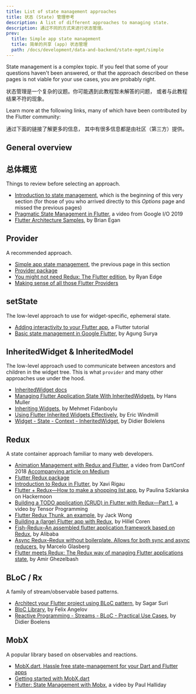 ```yaml
---
title: List of state management approaches
title: 状态 (State) 管理参考
description: A list of different approaches to managing state.
description: 通过不同的方式来进行状态管理。
prev:
  title: Simple app state management
  title: 简单的共享 (app) 状态管理
  path: /docs/development/data-and-backend/state-mgmt/simple
---
```


State management is a complex topic.
If you feel that some of your questions haven't been answered,
or that the approach described on these pages
is not viable for your use cases, you are probably right.

状态管理是一个复杂的议题。你可能遇到此教程暂未解答的问题，
或者与此教程结果不符的现象。

Learn more at the following links,
many of which have been contributed by the Flutter community:

通过下面的链接了解更多的信息，
其中有很多信息都是由社区（第三方）提供。

## General overview

## 总体概览

Things to review before selecting an approach. 

* [Introduction to state management][],
  which is the beginning of this very section
  (for those of you who arrived directly to this _Options_ page 
  and missed the previous pages)
* [Pragmatic State Management in Flutter][],
  a video from Google I/O 2019
* [Flutter Architecture Samples][], by Brian Egan

## Provider

A recommended approach.

* [Simple app state management][], the previous page in this section
* [Provider package][]
* [You might not need Redux: The Flutter edition][], by Ryan Edge
* [Making sense of all those Flutter Providers][]

## setState

The low-level approach to use for widget-specific, ephemeral state.

* [Adding interactivity to your Flutter app][], a Flutter tutorial
* [Basic state management in Google Flutter][], by Agung Surya

## InheritedWidget &amp; InheritedModel

The low-level approach used to communicate between ancestors and children
in the widget tree. This is what `provider` and many other approaches
use under the hood.

* [InheritedWidget docs][]
* [Managing Flutter Application State With InheritedWidgets][],
  by Hans Muller
* [Inheriting Widgets][], by Mehmet Fidanboylu
* [Using Flutter Inherited Widgets Effectively][], by Eric Windmill
* [Widget - State - Context - InheritedWidget][], by Didier Bolelens

## Redux

A state container approach familiar to many web developers.

* [Animation Management with Redux and Flutter][],
  a video from DartConf 2018 [Accompanying article on Medium][]
* [Flutter Redux package][]
* [Introduction to Redux in Flutter][], by Xavi Rigau
* [Flutter + Redux&mdash;How to make a shopping list app][],
  by Paulina Szklarska on Hackernoon
* [Building a TODO application (CRUD) in Flutter with Redux&mdash;Part 1][],
  a video by Tensor Programming
* [Flutter Redux Thunk, an example][], by Jack Wong
* [Building a (large) Flutter app with Redux][], by Hillel Coren
* [Fish-Redux–An assembled flutter application framework based on Redux][],
  by Alibaba
* [Async Redux–Redux without boilerplate. Allows for both sync and async reducers][],
  by Marcelo Glasberg
* [Flutter meets Redux: The Redux way of managing Flutter applications state][],
  by Amir Ghezelbash

## BLoC / Rx

A family of stream/observable based patterns. 

* [Architect your Flutter project using BLoC pattern][],
  by Sagar Suri
* [BloC Library][], by Felix Angelov
* [Reactive Programming - Streams - BLoC - Practical Use Cases][],
  by Didier Boelens

## MobX

A popular library based on observables and reactions.

* [MobX.dart, Hassle free state-management for your Dart and Flutter apps][]
* [Getting started with MobX.dart][]
* [Flutter: State Management with Mobx][], a video by Paul Halliday


[Adding interactivity to your Flutter app]: /docs/development/ui/interactive
[accompanying article]: {{site.flutter-medium}}/build-reactive-mobile-apps-in-flutter-companion-article-13950959e381
[Accompanying article on Medium]: {{site.flutter-medium}}/animation-management-with-flutter-and-flux-redux-94729e6585fa
[Animation Management with Redux and Flutter]: https://www.youtube.com/watch?v=9ZkLtr0Fbgk
[Architect your Flutter project using BLoC pattern]: {{site.medium}}/flutterpub/architecting-your-flutter-project-bd04e144a8f1
[Async Redux–Redux without boilerplate. Allows for both sync and async reducers]: {{site.pub}}/packages/async_redux/
[Basic state management in Google Flutter]: {{site.medium}}/@agungsurya/basic-state-management-in-google-flutter-6ee73608f96d
[Flutter meets Redux: The Redux way of managing Flutter applications state]: https://medium.com/@thisisamir98/flutter-meets-redux-the-redux-way-of-managing-flutter-applications-state-f60ef693b509
[BloC Library]: https://felangel.github.io/bloc
[Building a (large) Flutter app with Redux]: https://hillelcoren.com/2018/06/01/building-a-large-flutter-app-with-redux/
[Building a TODO application (CRUD) in Flutter with Redux&mdash;Part 1]: https://www.youtube.com/watch?v=Wj216eSBBWs
[Fish-Redux–An assembled flutter application framework based on Redux]: {{site.github}}/alibaba/fish-redux/
[Flutter Architecture Samples]: https://fluttersamples.com/
[Flutter: State Management with Mobx]: https://www.youtube.com/watch?v=p-MUBLOEkCs
[Flutter Redux package]: {{site.pub-pkg}}/flutter_redux
[Flutter Redux Thunk, an example]: {{site.medium}}/flutterpub/flutter-redux-thunk-27c2f2b80a3b
[Flutter + Redux&mdash;How to make a shopping list app]: https://hackernoon.com/flutter-redux-how-to-make-shopping-list-app-1cd315e79b65
[Getting started with MobX.dart]: https://mobx.netlify.com/getting-started
[InheritedWidget docs]: {{site.api}}/flutter/widgets/InheritedWidget-class.html
[Inheriting Widgets]: {{site.medium}}/@mehmetf_71205/inheriting-widgets-b7ac56dbbeb1
[Introduction to Redux in Flutter]: https://blog.novoda.com/introduction-to-redux-in-flutter/
[Introduction to state management]: /docs/development/data-and-backend/state-mgmt/intro
[Making sense of all those Flutter Providers]: {{site.medium}}/flutter-community/making-sense-all-of-those-flutter-providers-e842e18f45dd
[Managing Flutter Application State With InheritedWidgets]: {{site.flutter-medium}}/managing-flutter-application-state-with-inheritedwidgets-1140452befe1
[MobX.dart, Hassle free state-management for your Dart and Flutter apps]: {{site.github}}/mobxjs/mobx.dart
[Pragmatic State Management in Flutter]: https://www.youtube.com/watch?v=d_m5csmrf7I
[Provider package]: {{site.pub-pkg}}/provider
[Reactive Programming - Streams - BLoC - Practical Use Cases]: https://www.didierboelens.com/2018/12/reactive-programming---streams---bloc---practical-use-cases
[Simple app state management]: /docs/development/data-and-backend/state-mgmt/simple
[Using Flutter Inherited Widgets Effectively]: https://ericwindmill.com/articles/inherited_widget/
[Widget - State - Context - InheritedWidget]: https://www.didierboelens.com/2018/06/widget---state---context---inheritedwidget/
[You might not need Redux: The Flutter edition]: https://proandroiddev.com/you-might-not-need-redux-the-flutter-edition-9c11eba006d7